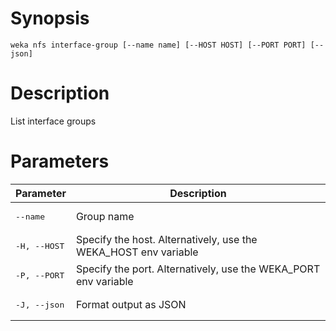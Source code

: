 # Synopsis

```weka nfs interface-group [--name name] [--HOST HOST] [--PORT PORT] [--json]```

# Description

List interface groups

# Parameters

| Parameter | Description |
| --------- | ----------- |
| <pre>--name</pre> | Group name |
| <pre>-H, --HOST</pre> | Specify the host. Alternatively, use the WEKA_HOST env variable |
| <pre>-P, --PORT</pre> | Specify the port. Alternatively, use the WEKA_PORT env variable |
| <pre>-J, --json</pre> | Format output as JSON |
